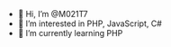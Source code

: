 - 👋 Hi, I’m @M021T7
- 👀 I’m interested in PHP, JavaScript, C#
- 🌱 I’m currently learning PHP

<!---
M021T7/M021T7 is a ✨ special ✨ repository because its `README.md` (this file) appears on your GitHub profile.
You can click the Preview link to take a look at your changes.
--->
